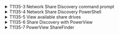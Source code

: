 <details>
<summary>T1135-3 Network Share Discovery command prompt
</summary>
<pre>$ NA </pre>
</details>
<details>
<summary>T1135-4 Network Share Discovery PowerShell
</summary>
<pre>$ NA </pre>
</details>
<details>
<summary>T1135-5 View available share drives
</summary>
<pre>$ NA </pre>
</details>
<details>
<summary>T1135-6 Share Discovery with PowerView
</summary>
<pre>$ NA </pre>
</details>
<details>
<summary>T1135-7 PowerView ShareFinder
</summary>
<pre>$ NA </pre>
</details>
